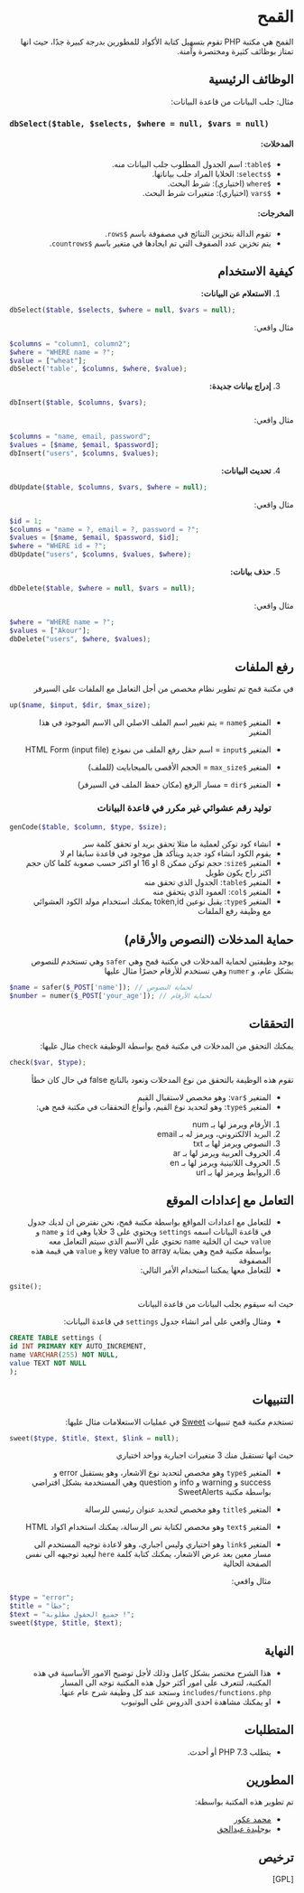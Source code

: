 <div dir="rtl">
  
# القمح

  
القمح هي مكتبة PHP تقوم بتسهيل كتابة الأكواد للمطورين بدرجة كبيرة جدًا، حيث انها تمتاز بوظائف كثيرة ومختصرة وآمنة.

## الوظائف الرئيسية
مثال: جلب البيانات من قاعدة البيانات:
</div>

### ```dbSelect($table, $selects, $where = null, $vars = null)```

<div dir="rtl">

#### المدخلات:

- `$table`: اسم الجدول المطلوب جلب البيانات منه.
- `$selects`: الخلايا المراد جلب بياناتها.
- `$where` (اختياري): شرط البحث.
- `$vars` (اختياري): متغيرات شرط البحث.

#### المخرجات:

- تقوم الدالة بتخزين النتائج في مصفوفة باسم `$rows`.
- يتم تخزين عدد الصفوف التي تم ايجادها في متغير باسم `$countrows`.

## كيفية الاستخدام

1. **الاستعلام عن البيانات:**

    </div>



 ```php
 dbSelect($table, $selects, $where = null, $vars = null);
 ```
    
<div dir="rtl">

 مثال واقعي:
 
</div>
 
    
 ```php
 $columns = "column1, column2";
 $where = "WHERE name = ?";
 $value = ["wheat"];
 dbSelect('table', $columns, $where, $value);
 ```
<div dir="rtl"> 

3. **إدراج بيانات جديدة:**
</div>

 ```php
 dbInsert($table, $columns, $vars);
 ```
<div dir="rtl"> 

 مثال واقعي:
</div>

 ```php
 $columns = "name, email, password";
 $values = [$name, $email, $password];
 dbInsert("users", $columns, $values);
 ```

<div dir="rtl"> 

4. **تحديث البيانات:**
</div>

 ```php
 dbUpdate($table, $columns, $vars, $where = null);
 ```
    
<div dir="rtl"> 

 مثال واقعي:
    
</div>

 ```php
 $id = 1;
 $columns = "name = ?, email = ?, password = ?";
 $values = [$name, $email, $password, $id];
 $where = "WHERE id = ?";
 dbUpdate("users", $columns, $values, $where);
 ```
<div dir="rtl">

5.  **حذف بيانات:**
</div>

 ```php
 dbDelete($table, $where = null, $vars = null);
 ```
<div dir="rtl">

مثال واقعي:
    
</div>

 ```php
 $where = "WHERE name = ?";
 $values = ["Akour"];
 dbDelete("users", $where, $values);
 ```
<div dir="rtl">

## رفع الملفات
في مكتبة قمح تم تطوير نظام مخصص من أجل التعامل مع الملفات على السيرفر
</div>

```php
up($name, $input, $dir, $max_size);
```
<div dir="rtl">

- المتغير `$name` = يتم تغيير اسم الملف الاصلي الى الاسم الموجود في هذا المتغير
- المتغير `$input` = اسم حقل رفع الملف من نموذج HTML Form (input file)
- المتغير `$max_size` = الحجم الأقصى بالميجابايت (للملف)
- المتغير `$dir` = مسار الرفع (مكان حفظ الملف في السيرفر)

  ### توليد رقم عشوائي غير مكرر في قاعدة البيانات
  </div>
  
  ```php
  genCode($table, $column, $type, $size);
  ```
<div dir="rtl">
  
 - انشاء كود توكن لعملية ما مثلا تحقق بريد او تحقق كلمة سر
 - يقوم الكود انشاء كود جديد ويتأكد هل موجود في قاعدة سابقا ام لا
 - المتغير `$size`: حجم توكن ممكن  8 او 16 او اكثر حسب صعوبة كلما كان حجم اكثر راح يكون طويل
 - المتغير `$table`: الجدول الذي تحقق منه
 - المتغير `$col`: العمود الذي يتحقق منه
 - المتغير `$type`: يقبل نوعين token,id
يمكنك استخدام مولد الكود العشوائي مع وظيفة رفع الملفات

  ## حماية المدخلات (النصوص والأرقام)
  يوجد وظيفتين لحماية المدخلات في مكتبة قمح وهي `safer` وهي تستخدم للنصوص بشكل عام، و `numer` وهي تستخدم للأرقام حصرًا
  مثال عليها
</div>
  
  ```php
  $name = safer($_POST['name']); // لحماية النصوص
  $number = numer($_POST['your_age']); // لحماية الأرقام
  ```
<div dir="rtl">

  ## التحققات
  يمكنك التحقق من المدخلات في مكتبة قمح بواسطة الوظيفة `check`
  مثال عليها:
</div>

  ```php
  check($var, $type);
  ```
<div dir="rtl">

  تقوم هذه الوظيفة بالتحقق من نوع المدخلات وتعود بالناتج false في حال كان خطأ
  - المتغير `$var`: وهو مخصص لاستقبال القيم
  - المتغير `$type`: وهو لتحديد نوع القيم، وأنواع التحققات في مكتبة قمح هي:
   1. الأرقام ويرمز لها بـ num
   2. البريد الالكتروني، ويرمز له بـ email
   3. النصوص ويرمز لها بـ txt
   4. الحروف العربية ويرمز لها بـ ar
   5. الحروف اللاتينية ويرمز لها بـ en
   6. الروابط ويرمز لها بـ url

## التعامل مع إعدادات الموقع

  - للتعامل مع اعدادات المواقع بواسطة مكتبة قمح، نحن نفترض ان لديك جدول في قاعدة البيانات اسمه `settings` ويحتوي على 3 خلايا وهي `id` و `name` و `value` حيث ان الخلية `name` تحتوي على الاسم الذي سيتم التعامل معه بواسطة مكتبة قمح وهي بمثابة key value to array و `value` هي قيمة هذه المصفوفة
  - للتعامل معها يمكننا استخدام الأمر التالي:
</div>

  ```php
  gsite();
  ```
<div dir="rtl">

 حيث انه سيقوم بجلب البيانات من قاعدة البيانات
  - ومثال واقعي على أمر انشاء جدول `settings` في قاعدة البيانات:
</div>

  ```sql
  CREATE TABLE settings (
  id INT PRIMARY KEY AUTO_INCREMENT,
  name VARCHAR(255) NOT NULL,
  value TEXT NOT NULL
  );
  ```
<div dir="rtl">

## التنبيهات
  تستخدم مكتبة قمح تنبيهات [Sweet](https://github.com/sweetalert2/sweetalert2) في عمليات الاستعلامات
  مثال عليها:
</div>

  ```php
  sweet($type, $title, $text, $link = null);
  ```
<div dir="rtl">

  حيث انها تستقبل منك 3 متغيرات اجبارية وواحد اختياري
  - المتغير `$type` وهو مخصص لتحديد نوع الاشعار، وهو يستقبل error و success و warning و info و question وهي المستخدمة بشكل افتراضي بواسطة مكتبة SweetAlerts
  - المتغير `$title` وهو مخصص لتحديد عنوان رئيسي للرسالة
  - المتغير `$text` وهو مخصص لكتابة نص الرسالة، يمكنك استخدام اكواد HTML
  - المتغير `$link` وهو اختياري وليس اجباري، وهو لاعادة توجيه المستخدم الى مسار معين بعد عرض الاشعار، يمكنك كتابة كلمة `here` ليعيد توجيهه الى نفس الصفحة الحالية

    مثال واقعي:
</div>

 ```php
 $type = "error";
 $title = "خطأ";
 $text = "جميع الحقول مطلوبة !";
 sweet($type, $title, $text);
 ```
<div dir="rtl">

## النهاية
  - هذا الشرح مختصر بشكل كامل وذلك لأجل توضيح الامور الأساسية في هذه المكتبة، لتتعرف على امور أكثر حول هذه المكتبة توجه الى المسار `includes/functions.php` وستجد عند كل وظيفة شرح عام عنها.
  - او يمكنك مشاهدة احدى الدروس على اليوتيوب
## المتطلبات

- يتطلب PHP 7.3 أو أحدث.

## المطورين
تم تطوير هذه المكتبة بواسطة:
- [محمد عكور](https://github.com/akourpro)
- [بوجليدة عبدالحق](https://github.com/abdelhakpro)

## ترخيص

[GPL]

</div>
